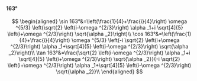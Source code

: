 #### 163°

$$
\begin{aligned}
\sin 163°&=\left(\frac{1}{4}+\frac{i}{4}\right) \omega ^{5/3} \left(\sqrt{2} \left(i-\omega ^{2/3}\right) \alpha _1+i \sqrt[4]{5} \left(i+\omega ^{2/3}\right)
\sqrt{\alpha _2}\right)\\
\cos 163°&=\left(\frac{1}{4}+\frac{i}{4}\right) \omega ^{5/3} \left(-i \sqrt{2} \left(i+\omega ^{2/3}\right) \alpha _1+\sqrt[4]{5} \left(i-\omega ^{2/3}\right)
\sqrt{\alpha _2}\right)\\
\tan 163°&=\frac{\sqrt{2} \left(i-\omega ^{2/3}\right) \alpha _1+i \sqrt[4]{5} \left(i+\omega ^{2/3}\right) \sqrt{\alpha _2}}{-i \sqrt{2} \left(i+\omega ^{2/3}\right)
\alpha _1+\sqrt[4]{5} \left(i-\omega ^{2/3}\right) \sqrt{\alpha _2}}\\
\end{aligned}
$$


